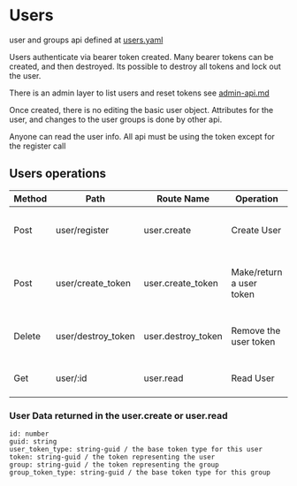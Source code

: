 # Users

user and groups api defined at [users.yaml](../../../api-docs/users.yaml)


Users authenticate via bearer token created. Many bearer tokens can be created, and then destroyed. Its possible to destroy all tokens and lock out the user.


There is an admin layer to list users and reset tokens see [admin-api.md](admin-api.md)

Once created, there is no editing the basic user object. Attributes for the user, and changes to the user groups is done by other api.

Anyone can read the user info. All api must be using the token except for the register call

## Users operations

| Method | Path                 | Route Name           | Operation                 | Description                                         | Args                      | Notes                  |
|--------|----------------------|----------------------|---------------------------|-----------------------------------------------------|---------------------------|------------------------|
| Post   | user/register        | user.create          | Create User               | Makes a new user                                    | username (must be unique) | returns a bearer token |
| Post   | user/create_token    | user.create_token    | Make/return a user token  | makes a new bearer token for the authenticated user |                           |                        |
| Delete | user/destroy_token   | user.destroy_token   | Remove the user token     | Deletes the bearer token  (must belong to the user) | token                     |                        |
| Get    | user/:id             | user.read            | Read User                 | Shows the user information                          |                           |                        |

### User Data returned in the user.create or user.read

    id: number
    guid: string
    user_token_type: string-guid / the base token type for this user
    token: string-guid / the token representing the user
    group: string-guid / the token representing the group
    group_token_type: string-guid / the base token type for this group